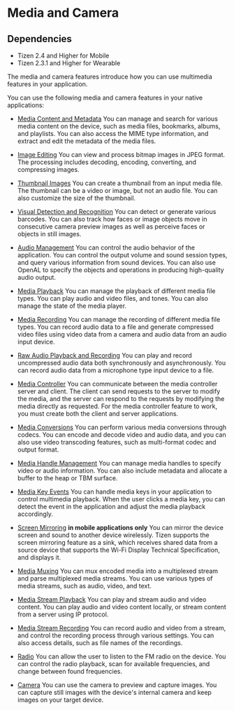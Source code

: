# Media and Camera
## Dependencies
- Tizen 2.4 and Higher for Mobile
- Tizen 2.3.1 and Higher for Wearable

The media and camera features introduce how you can use multimedia features in your application.

You can use the following media and camera features in your native applications:

- [Media Content and Metadata](media-content-metadata-n.md)
You can manage and search for various media content on the device, such as media files, bookmarks, albums, and playlists. You can also access the MIME type information, and extract and edit the metadata of the media files.

- [Image Editing](image-edit-n.md)
You can view and process bitmap images in JPEG format. The processing includes decoding, encoding, converting, and compressing images.

- [Thumbnail Images](thumbnail-images-n.md)
You can create a thumbnail from an input media file. The thumbnail can be a video or image, but not an audio file. You can also customize the size of the thumbnail.

- [Visual Detection and Recognition](media-vision-n.md)
You can detect or generate various barcodes. You can also track how faces or image objects move in consecutive camera preview images as well as perceive faces or objects in still images.

- [Audio Management](audio-n.md)
You can control the audio behavior of the application. You can control the output volume and sound session types, and query various information from sound devices. You can also use OpenAL to specify the objects and operations in producing high-quality audio output.

- [Media Playback](media-playback-n.md)
You can manage the playback of different media file types. You can play audio and video files, and tones. You can also manage the state of the media player.

- [Media Recording](media-recording-n.md)
You can manage the recording of different media file types. You can record audio data to a file and generate compressed video files using video data from a camera and audio data from an audio input device.

- [Raw Audio Playback and Recording](raw-audio-n.md)
You can play and record uncompressed audio data both synchronously and asynchronously. You can record audio data from a microphone type input device to a file.

- [Media Controller](media-controller-n.md)
You can communicate between the media controller server and client. The client can send requests to the server to modify the media, and the server can respond to the requests by modifying the media directly as requested. For the media controller feature to work, you must create both the client and server applications.

- [Media Conversions](media-conversions-n.md)
You can perform various media conversions through codecs. You can encode and decode video and audio data, and you can also use video transcoding features, such as multi-format codec and output format.

- [Media Handle Management](media-handle-n.md)
You can manage media handles to specify video or audio information. You can also include metadata and allocate a buffer to the heap or TBM surface.

- [Media Key Events](media-key-n.md)
You can handle media keys in your application to control multimedia playback. When the user clicks a media key, you can detect the event in the application and adjust the media playback accordingly.

- [Screen Mirroring](screen-mirroring-n.md) **in mobile applications only**
You can mirror the device screen and sound to another device wirelessly. Tizen supports the screen mirroring feature as a sink, which receives shared data from a source device that supports the Wi-Fi Display Technical Specification, and displays it.

- [Media Muxing](media-muxing-n.md)
You can mux encoded media into a multiplexed stream and parse multiplexed media streams. You can use various types of media streams, such as audio, video, and text.

- [Media Stream Playback](media-streams-n.md)
You can play and stream audio and video content. You can play audio and video content locally, or stream content from a server using IP protocol.

- [Media Stream Recording](stream-recorder-n.md)
You can record audio and video from a stream, and control the recording process through various settings. You can also access details, such as file names of the recordings.

- [Radio](radio-n.md)
You can allow the user to listen to the FM radio on the device. You can control the radio playback, scan for available frequencies, and change between found frequencies.

- [Camera](camera-n.md)
You can use the camera to preview and capture images. You can capture still images with the device's internal camera and keep images on your target device.